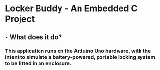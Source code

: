 # Locker Buddy - An Embedded C Project
## ‣ What does it do?
###  This application runs on the Arduino Uno hardware, with the intent to simulate a battery-powered, portable locking system to be fitted in an enclosure.

